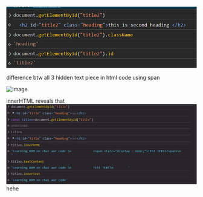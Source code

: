 ![alt text](image-1.png)


difference btw all 3
hidden text piece in html code using span

![image](https://github.com/user-attachments/assets/5faec9f8-6c5e-49d1-95e4-8eeda58de9e5)

innerHTML reveals that
![alt text](image.png)
hehe

